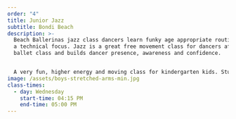 ```yaml
---
order: "4"
title: Junior Jazz
subtitle: Bondi Beach
description: >-
  Beach Ballerinas jazz class dancers learn funky age appropriate routines with
  a technical focus. Jazz is a great free movement class for dancers after a
  ballet class and builds dancer presence, awareness and confidence. 


  A very fun, higher energy and moving class for kindergarten kids. Students will also learn a progression from the 3 & 4 year olds program, and also start to technically dance. Strength and stretching exercises are formally introduced in this level which assists with childrens posture and dance technique.
image: /assets/boys-stretched-arms-min.jpg
class-times:
  - day: Wednesday
    start-time: 04:15 PM
    end-time: 05:00 PM
---
```

